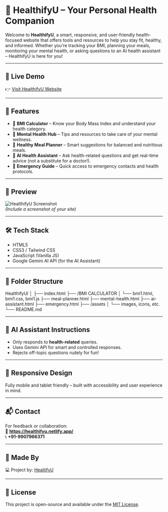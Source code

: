 # 💚 HealthifyU – Your Personal Health Companion

Welcome to **HealthifyU**, a smart, responsive, and user-friendly health-focused website that offers tools and resources to help you stay fit, healthy, and informed. Whether you're tracking your BMI, planning your meals, monitoring your mental health, or asking questions to an AI health assistant – HealthifyU is here for you!

---

## 🔗 Live Demo

👉 [Visit HealthifyU Website](https://healthifyu.netlify.app/)  


---

## 🚀 Features

- 🧮 **BMI Calculator** – Know your Body Mass Index and understand your health category.
- 🧠 **Mental Health Hub** – Tips and resources to take care of your mental wellness.
- 🥗 **Healthy Meal Planner** – Smart suggestions for balanced and nutritious meals.
- 🤖 **AI Health Assistant** – Ask health-related questions and get real-time advice (not a substitute for a doctor!).
- 🚨 **Emergency Guide** – Quick access to emergency contacts and health protocols.

---

## 📸 Preview

![HealthifyU Screenshot](![image](https://github.com/user-attachments/assets/7f2e70ce-0828-4765-8bdf-b890fddaa360)
)  
*(Include a screenshot of your site)*

---

## 🛠️ Tech Stack

- HTML5
- CSS3 / Tailwind CSS
- JavaScript (Vanilla JS)
- Google Gemini AI API (for the AI Assistant)

---

## 📁 Folder Structure
HealthifyU/
│
├── index.html
├── /BMI CALCULATOR
│ └── bmi1.html, bmi1.css, bmi1.js
├── meal-planner.html
├── mental-health.html
├── ai-assistant.html
├── emergency.html
├── /assets
│ └── images, icons, etc.
└── README.md


---

## 🤖 AI Assistant Instructions

- Only responds to **health-related** queries.
- Uses Gemini API for smart and controlled responses.
- Rejects off-topic questions rudely for fun!

---

## 📱 Responsive Design

Fully mobile and tablet friendly – built with accessibility and user experience in mind.

---

## 📬 Contact

For feedback or collaboration:  
📧 **https://healthifyu.netlify.app/**  
📞 **+91-9907966371**

---

## 🙌 Made By

💻 Project by: [HealtifyU](https://github.com/codeboy-pro)

---

## 📜 License

This project is open-source and available under the [MIT License](LICENSE).


